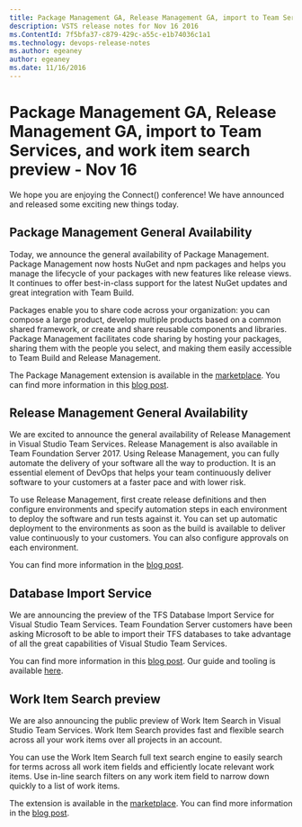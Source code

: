 ```yaml
---
title: Package Management GA, Release Management GA, import to Team Services, and work item search preview - Nov 16
description: VSTS release notes for Nov 16 2016
ms.ContentId: 7f5bfa37-c879-429c-a55c-e1b74036c1a1
ms.technology: devops-release-notes
ms.author: egeaney
author: egeaney
ms.date: 11/16/2016
---
```


# Package Management GA, Release Management GA, import to Team Services, and work item search preview - Nov 16

We hope you are enjoying the Connect() conference! We have announced and released some exciting new things today.

## Package Management General Availability
Today, we announce the general availability of Package Management. Package Management now hosts NuGet and npm packages and helps you manage the lifecycle of your packages with new features like release views. It continues to offer best-in-class support for the latest NuGet updates and great integration with Team Build.

Packages enable you to share code across your organization: you can compose a large product, develop multiple products based on a common shared framework, or create and share reusable components and libraries. Package Management facilitates code sharing by hosting your packages, sharing them with the people you select, and making them easily accessible to Team Build and Release Management.

The Package Management extension is available in the [marketplace](https://marketplace.visualstudio.com/items?itemName=ms.feed). You can find more information in this [blog post](https://devblogs.microsoft.com/devops/package-management-ga-nuget-npm-more/).

## Release Management General Availability
We are excited to announce the general availability of Release Management in Visual Studio Team Services. Release Management is also available in Team Foundation Server 2017. Using Release Management, you can fully automate the delivery of your software all the way to production. It is an essential element of DevOps that helps your team continuously deliver software to your customers at a faster pace and with lower risk.

To use Release Management, first create release definitions and then configure environments and specify automation steps in each environment to deploy the software and run tests against it. You can set up automatic deployment to the environments as soon as the build is available to deliver value continuously to your customers. You can also configure approvals on each environment. 

You can find more information in the [blog post](https://devblogs.microsoft.com/devops/announcing-general-availability-of-release-management/).

## Database Import Service
We are announcing the preview of the TFS Database Import Service for Visual Studio Team Services. Team Foundation Server customers have been asking Microsoft to be able to import their TFS databases to take advantage of all the great capabilities of Visual Studio Team Services.

You can find more information in this [blog post](https://devblogs.microsoft.com/devops/import-your-tfs-database-into-visual-studio-team-services/). Our guide and tooling is available [here](https://aka.ms/TFSImportData).

## Work Item Search preview
We are also announcing the public preview of Work Item Search in Visual Studio Team Services. Work Item Search provides fast and flexible search across all your work items over all projects in an account. 

You can use the Work Item Search full text search engine to easily search for terms across all work item fields and efficiently locate relevant work items. Use in-line search filters on any work item field to narrow down quickly to a list of work items. 

The extension is available in the [marketplace](https://marketplace.visualstudio.com/items?itemName=ms.vss-workitem-search). You can find more information in the [blog post](https://devblogs.microsoft.com/devops/announcing-public-preview-for-work-item-search/).
